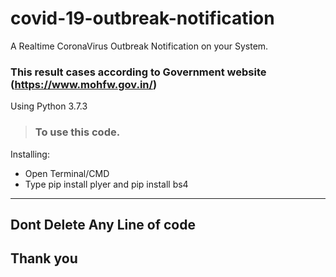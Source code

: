 # covid-19-outbreak-notification

A Realtime CoronaVirus Outbreak Notification on your System. 

### This result cases according to Government website (https://www.mohfw.gov.in/)

Using Python 3.7.3

> ### To use this code.

Installing:
* Open Terminal/CMD
* Type pip install plyer and pip install bs4

***
## Dont Delete Any Line of code

## Thank you
